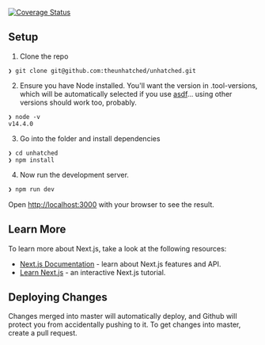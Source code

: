 [![Coverage Status](https://coveralls.io/repos/github/theunhatched/unhatched/badge.svg?branch=master)](https://coveralls.io/github/theunhatched/unhatched?branch=master)

## Setup

1. Clone the repo

```
❯ git clone git@github.com:theunhatched/unhatched.git
```

2. Ensure you have Node installed. You'll want the version in .tool-versions, which will be automatically selected if you use [asdf](https://gist.github.com/philihp/7453e9051663a52f442ed6a7afdddd61)... using other versions should work too, probably.

```
❯ node -v
v14.4.0
```

3. Go into the folder and install dependencies

```
❯ cd unhatched
❯ npm install
```

4. Now run the development server.

```bash
❯ npm run dev
```

Open [http://localhost:3000](http://localhost:3000) with your browser to see the result.

## Learn More

To learn more about Next.js, take a look at the following resources:

- [Next.js Documentation](https://nextjs.org/docs) - learn about Next.js features and API.
- [Learn Next.js](https://nextjs.org/learn) - an interactive Next.js tutorial.

## Deploying Changes

Changes merged into master will automatically deploy, and Github will protect you from accidentally pushing to it. To get changes into master, create a pull request.
